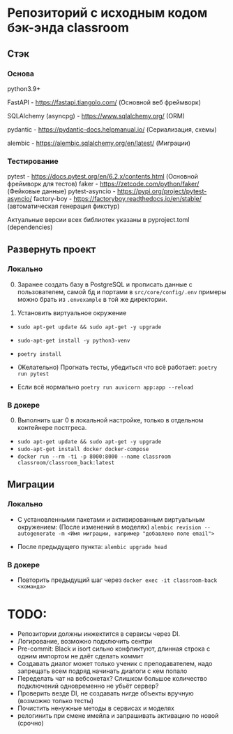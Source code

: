 # Репозиторий с исходным кодом бэк-энда classroom

## Стэк

### Основа

python3.9+

FastAPI - https://fastapi.tiangolo.com/ (Основной веб фреймворк)

SQLAlchemy (asyncpg) - https://www.sqlalchemy.org/ (ORM)

pydantic - https://pydantic-docs.helpmanual.io/ (Сериализация, схемы)

alembic - https://alembic.sqlalchemy.org/en/latest/ (Миграции)

### Тестирование

pytest - https://docs.pytest.org/en/6.2.x/contents.html (Основной фреймворк для тестов)
faker - https://zetcode.com/python/faker/ (Фейковые данные)
pytest-asyncio - https://pypi.org/project/pytest-asyncio/
factory-boy - https://factoryboy.readthedocs.io/en/stable/ (автоматическая генерация фикстур)

Актуальные версии всех библиотек указаны в pyproject.toml (dependencies)

## Развернуть проект

### Локально

0. Заранее создать базу в PostgreSQL и прописать данные с пользователем, самой бд и портами в
```src/core/config/.env``` примеры можно брать из ```.envexample``` в той же директории.

1. Установить виртуальное окружение

* ```sudo apt-get update && sudo apt-get -y upgrade```

* ```sudo-apt-get install -y python3-venv```

* ```poetry install```

* (Желательно) Прогнать тесты, убедиться что всё работает: ```poetry run pytest```

* Если всё нормально ```poetry run auvicorn app:app --reload```

### В докере
0. Выполнить шаг 0 в локальной настройке, только в отдельном контейнере постгреса.

* ```sudo apt-get update && sudo apt-get -y upgrade```
* ```sudo-apt-get install docker docker-compose```
* ```docker run --rm -ti -p 8000:8000 --name classroom classroom/classroom_back:latest```

## Миграции

### Локально

* С установленными пакетами и активированным виртуальным окружением:
(После изменений в моделях) ``` alembic revision --autogenerate -m <Имя миграции, например "добавлено поле email"> ```

* После предыдущего пункта: ```alembic upgrade head```

### В докере

* Повторить предыдущий шаг через ```docker exec -it classroom-back <команда>```

# TODO:

* Репозитории должны инжектится в сервисы через DI.
* Логирование, возможно подключить сентри
* Pre-commit: Black и isort сильно конфликтуют, длинная строка с одним импортом не даёт сделать коммит
* Создавать диалог может только ученик с преподавателем, надо запрещать всем подряд начинать диалоги с кем попало
* Переделать чат на вебсокетах? Слишком большое количество подключений одновременно не убьёт сервер?
* Проверить везде DI, не создавать нигде объекты вручную (возможно только тесты)
* Почистить ненужные методы в сервисах и моделях
* релогинить при смене имейла и запрашивать активацию по новой (срочно)
